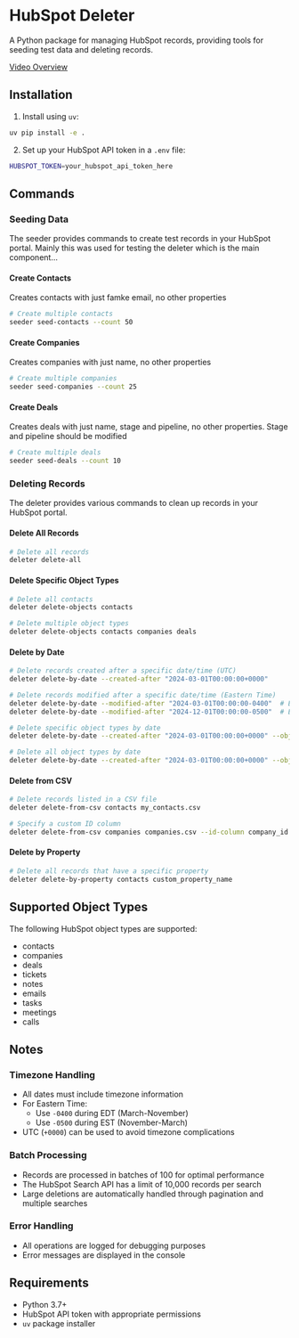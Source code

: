 # HubSpot Deleter

A Python package for managing HubSpot records, providing tools for seeding test data and deleting records.

[Video Overview ](https://drive.google.com/file/d/1WQnLwBdpAq1_6_NtlonQgAVf70Ww21lo/view?usp=sharing)

## Installation

1. Install using `uv`:
```bash
uv pip install -e .
```

2. Set up your HubSpot API token in a `.env` file:
```bash
HUBSPOT_TOKEN=your_hubspot_api_token_here
```

## Commands

### Seeding Data

The seeder provides commands to create test records in your HubSpot portal. Mainly this was used for testing the deleter which is the main component...

#### Create Contacts
Creates contacts with just famke email, no other properties
```bash
# Create multiple contacts
seeder seed-contacts --count 50
```

#### Create Companies
Creates companies with just name, no other properties
```bash
# Create multiple companies
seeder seed-companies --count 25
```

#### Create Deals
Creates deals with just name, stage and pipeline, no other properties. Stage and pipeline should be modified
```bash
# Create multiple deals
seeder seed-deals --count 10
```

### Deleting Records

The deleter provides various commands to clean up records in your HubSpot portal.

#### Delete All Records
```bash
# Delete all records
deleter delete-all
```

#### Delete Specific Object Types
```bash
# Delete all contacts
deleter delete-objects contacts

# Delete multiple object types
deleter delete-objects contacts companies deals
```

#### Delete by Date
```bash
# Delete records created after a specific date/time (UTC)
deleter delete-by-date --created-after "2024-03-01T00:00:00+0000"

# Delete records modified after a specific date/time (Eastern Time)
deleter delete-by-date --modified-after "2024-03-01T00:00:00-0400"  # EDT (Mar-Nov)
deleter delete-by-date --modified-after "2024-12-01T00:00:00-0500"  # EST (Nov-Mar)

# Delete specific object types by date
deleter delete-by-date --created-after "2024-03-01T00:00:00+0000" --object-types contacts --object-types companies

# Delete all object types by date
deleter delete-by-date --created-after "2024-03-01T00:00:00+0000" --object-types all
```

#### Delete from CSV
```bash
# Delete records listed in a CSV file
deleter delete-from-csv contacts my_contacts.csv

# Specify a custom ID column
deleter delete-from-csv companies companies.csv --id-column company_id
```

#### Delete by Property
```bash
# Delete all records that have a specific property
deleter delete-by-property contacts custom_property_name
```


## Supported Object Types

The following HubSpot object types are supported:
- contacts
- companies
- deals
- tickets
- notes
- emails
- tasks
- meetings
- calls

## Notes

### Timezone Handling
- All dates must include timezone information
- For Eastern Time:
  - Use `-0400` during EDT (March-November)
  - Use `-0500` during EST (November-March)
- UTC (`+0000`) can be used to avoid timezone complications

### Batch Processing
- Records are processed in batches of 100 for optimal performance
- The HubSpot Search API has a limit of 10,000 records per search
- Large deletions are automatically handled through pagination and multiple searches

### Error Handling
- All operations are logged for debugging purposes
- Error messages are displayed in the console

## Requirements
- Python 3.7+
- HubSpot API token with appropriate permissions
- `uv` package installer